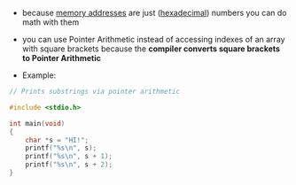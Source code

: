 
- because [memory addresses](addresses.md) are just ([hexadecimal](hexadecimal.md)) numbers you can do math with them


- you can use Pointer Arithmetic instead of accessing indexes of an array with square brackets because the **compiler converts  square brackets to Pointer Arithmetic**


- Example:

```c
// Prints substrings via pointer arithmetic

#include <stdio.h>

int main(void)
{
    char *s = "HI!";
    printf("%s\n", s);
    printf("%s\n", s + 1);
    printf("%s\n", s + 2);
}
```